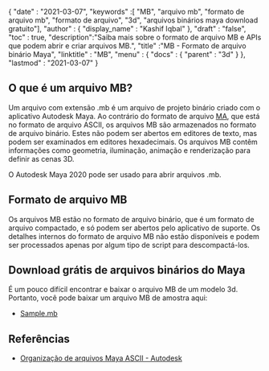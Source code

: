 {
  "date" : "2021-03-07",
  "keywords" :[ "MB", "arquivo mb", "formato de arquivo mb", "formato de arquivo", "3d", "arquivos binários maya download gratuito"],
  "author" : {
    "display_name" : "Kashif Iqbal"
},
  "draft" : "false",
  "toc" : true,
  "description":"Saiba mais sobre o formato de arquivo MB e APIs que podem abrir e criar arquivos MB.",
  "title" :"MB - Formato de arquivo binário Maya",
  "linktitle" : "MB",
  "menu" : {
    "docs" : {
      "parent" : "3d"
}
},
  "lastmod" : "2021-03-07"
}

## O que é um arquivo MB?

Um arquivo com extensão .mb é um arquivo de projeto binário criado com o aplicativo Autodesk Maya. Ao contrário do formato de arquivo [MA](/pt/3d/ma/), que está no formato de arquivo ASCII, os arquivos MB são armazenados no formato de arquivo binário. Estes não podem ser abertos em editores de texto, mas podem ser examinados em editores hexadecimais. Os arquivos MB contêm informações como geometria, iluminação, animação e renderização para definir as cenas 3D.

O Autodesk Maya 2020 pode ser usado para abrir arquivos .mb.

## Formato de arquivo MB

Os arquivos MB estão no formato de arquivo binário, que é um formato de arquivo compactado, e só podem ser abertos pelo aplicativo de suporte. Os detalhes internos do formato de arquivo MB não estão disponíveis e podem ser processados apenas por algum tipo de script para descompactá-los.

## Download grátis de arquivos binários do Maya

É um pouco difícil encontrar e baixar o arquivo MB de um modelo 3d. Portanto, você pode baixar um arquivo MB de amostra aqui:

- [Sample.mb](../sample.mb)

## Referências

* [Organização de arquivos Maya ASCII - Autodesk](https://download.autodesk.com/us/maya/2010help/index.html?url=Glossary_M_ma_file_format.htm,topicNumber=d0e192001)

